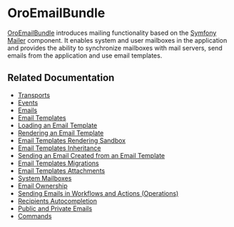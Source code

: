 <a id="bundle-docs-platform-email-bundle"></a>

# OroEmailBundle

<a href="https://github.com/oroinc/platform/tree/master/src/Oro/Bundle/EmailBundle" target="_blank">OroEmailBundle</a> introduces mailing functionality based on the <a href="https://symfony.com/components/Mailer" target="_blank">Symfony Mailer</a> component. It enables system and
user mailboxes in the application and provides the ability to synchronize mailboxes with mail servers,
send emails from the application and use email templates.

## Related Documentation

* [Transports](transports.md)
* [Events](events.md)
* [Emails](emails.md)
* [Email Templates](email-templates.md)
* [Loading an Email Template](email-templates-load.md)
* [Rendering an Email Template](email-templates-rendering.md)
* [Email Templates Rendering Sandbox](email-templates-rendering-sandbox.md)
* [Email Templates Inheritance](email-templates-inheritance.md)
* [Sending an Email Created from an Email Template](email-templates-send.md)
* [Email Templates Migrations](email-templates-migrations.md)
* [Email Templates Attachments](email-templates-attachments.md)
* [System Mailboxes](mailboxes.md)
* [Email Ownership](ownership.md)
* [Sending Emails in Workflows and Actions (Operations)](transition-actions.md)
* [Recipients Autocompletion](recipients-autocompletion.md)
* [Public and Private Emails](public-private-emails.md)
* [Commands](commands.md)

<!-- Frontend -->
